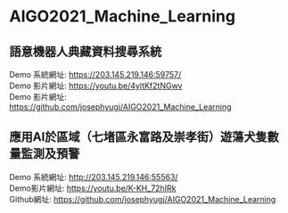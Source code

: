 # AIGO2021_Machine_Learning

## 語意機器人典藏資料搜尋系統
Demo 系統網址: https://203.145.219.146:59757/ <br>
Demo 影片網址: https://youtu.be/4yltKf2tNGwv <br>
Demo 影片網址: https://github.com/josephyugj/AIGO2021_Machine_Learning <br>

## 應用AI於區域（七堵區永富路及崇孝街）遊蕩犬隻數量監測及預警

Demo 系統網址: http://203.145.219.146:55563/ <br>
Demo影片網址: https://youtu.be/K-KH_72hIRk <br>
Github網址: https://github.com/josephyugj/AIGO2021_Machine_Learning <br>
